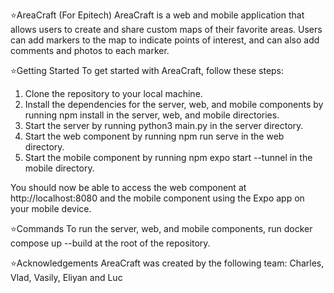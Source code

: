 ⭐AreaCraft (For Epitech)
AreaCraft is a web and mobile application that allows users to create and share custom maps of their favorite areas. Users can add markers to the map to indicate points of interest, and can also add comments and photos to each marker.

⭐Getting Started
To get started with AreaCraft, follow these steps:

1. Clone the repository to your local machine.
2. Install the dependencies for the server, web, and mobile components by running npm install in the server, web, and mobile directories.
3. Start the server by running python3 main.py in the server directory.
4. Start the web component by running npm run serve in the web directory.
5. Start the mobile component by running npm expo start --tunnel in the mobile directory.

You should now be able to access the web component at http://localhost:8080 and the mobile component using the Expo app on your mobile device.

⭐Commands
To run the server, web, and mobile components, run docker compose up --build at the root of the repository.

⭐Acknowledgements
AreaCraft was created by the following team:
Charles, Vlad, Vasily, Eliyan and Luc